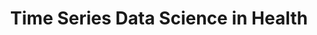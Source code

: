 ---
name: Benjamin Smarr
email: bsmarr@eng.ucsd.edu
photo: https://datascience.ucsd.edu/wp-content/uploads/2022/09/smarr.jpg
website: smarr.ucsd.edu
domain: A03
title: Time Series Data Science in Health
bio: "I studied neurological control of hormones in rodents until I got frustrated with how little we know about the humans we're supposedly modeling with these lab approaches. Then I got into wearable and ambient sensor data to study humans. That lead me to develop novel approaches for getting information out of multimodal timeseries data, and to apply my biological expertise to help health algorithms use more human-appropriate assumptions than most classic linear-based classifiers. Still doing that."
description: "Time series come from many places - different people, different sensors, different record systems, etc. How do we bring these together to tell a useful story about a health issue? Challenges exist in the analytics - how to best use these data to gain information; in UX/UI - how do you present the information to support human insights; in alignment - how do you integrate data into predictors when time resolution is different across sources; to parsing biological complexity - you and I are different, so what's the \"right\" signal look like?
Past groups have worked on developing classifiers from time series data, developing data integration systems for patients, and developing data-driven interfaces to support clinical decision making."
summer: "Please read and consider looking up methods from the following papers over the summer. 1 a month would be a very slow pace and yet enough to bring you in well warmed. I presume you're coming in with some familiarity of classifiers and networks, so this is more about the systems and needs beneath these layers.
<ul>
<li><a href='https://www.frontiersin.org/articles/10.3389/fdata.2022.1043704/full'>Bayesian networks, sex differences, data from phone surveys</a></li>
<li><a href='https://pubmed.ncbi.nlm.nih.gov/35870975/'>Sex differences, signal processing without ML, social relevance</a></li>
<li><a href='https://www.nature.com/articles/s41598-020-78355-6/'>Biological rhythms, COVID-19, and low hanging fruit</a></li>
</ul>
Note that the very large COVID-19 related data set in my lab is a controlled government resource (which I hate but which is the law) so we will not work in that. We will use public datasets, published data sets along side papers, and donated patient data from collaborating clinics."
oldstudent: https://med-dash.github.io/
prerequisites: Some exposure to health systems and biology will be helpful, but you will succeed (and maybe learn more!) without this.
time: Wednesday TBD, In-Person
style: I plan to integrate the DSC team with the Bionengineering capstone team of similar domain interests. Each team will do its own work, but also be expected to complement and collaborate with the others in the domain.
seats: 8
tag: Bio
---